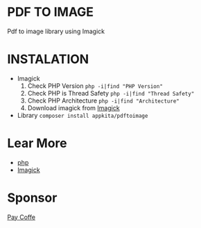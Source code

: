 # PDF TO IMAGE

Pdf to image library using Imagick

# INSTALATION

- Imagick
  1. Check PHP Version `php -i|find "PHP Version"`
  2. Check PHP is Thread Safety `php -i|find "Thread Safety"`
  3. Check PHP Architecture `php -i|find "Architecture"`
  4. Download imagick from [Imagick](https://pecl.php.net/package/imagick)
- Library
  `composer install appkita/pdftoimage`

# Lear More

- [php](https://www.php.net/manual/en)
- [Imagick](https://www.php.net/manual/en/book.imagick.php)

# Sponsor

[Pay Coffe](https://sponsor.app-kita.net)

